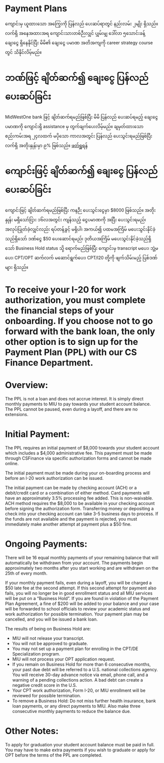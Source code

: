# Payment Plans

ကျောင်းမှ ယူထားသော အကြွေးကို ပြန်လည် ပေးဆပ်ရာတွင် နည်းလမ်း ၂မျိုး ရှိသည်။ လက်ရှိ အနေအထားအရ ကျောင်းသားတစ်ဉီးလျှင် ပျှမ်းမျှ ဒေါ်လာ ၅သောင်းခန့် ချေးငွေ ရှိနေနိုင်ပြီး မိမိ၏ ချေးငွေ ပမာဏ အတိအကျကို career strategy course တွင် သိနိုင်လိမ့်မည်။

# ဘဏ်ဖြင့် ချိတ်ဆက်၍ ချေးငွေ ပြန်လည် ပေးဆပ်ခြင်း

MidWestOne bank ဖြင့် ချိတ်ဆက်ရမည်ဖြစ်ပြီး မိမိ ပြန်လည် ပေးဆပ်ရမည့် ချေးငွေ ပမာဏကို ကျောင်းရှိ assistance မှ တွက်ချက်ပေးလိမ့်မည်။ ချမှတ်ထားသော စည်းကမ်းအရ ၂၄လထက် မပိုသော ကာလအတွင်း ပြန်လည် ပေးသွင်းရမည်ဖြစ်ပြီး လက်ရှိ အတိုးနှုန်းမှာ ၉% ဖြစ်သည်။ [ဖတ်ရှူရန်](https://www.cs.miu.edu/compro/jobsearch/joboffers.htm#Bank%20Loan)

# ကျောင်းဖြင့် ချိတ်ဆက်၍ ချေးငွေ ပြန်လည် ပေးဆပ်ခြင်း

ကျောင်းဖြင့် ချိတ်ဆက်ရမည်ဖြစ်ပြီး ကနဉီး ပေးသွင်းငွေမှာ $8000 ဖြစ်သည်။ အတိုးနှုန်း မရှိသော်ငြား ၁၆လအတွင်း ကျန်သည့် ငွေပမာဏကို အပြီး ပေးသွင်းရမည်၊ အလုပ်ပြုတ်ခဲ့လျှင်လည်း ရပ်တန့်ခွင့် မရှိပါ၊ အကယ်၍ ပထမအကြိမ် မပေးသွင်းနိုင်ခဲ့သည်ရှိသော် ဒဏ်ငွေ $50 ပေးဆောင်ရမည်၊ ဒုတိယအကြိမ် မပေးသွင်းနိုင်ခဲ့သည်ရှိသော် Business Hold status သို့ ရောက်မည်ဖြစ်ပြီး ကျောင်းမှ transcript မပေး၊ ဘွဲ့မပေး၊ CPT/OPT ဆက်လက် မဆောင်ရွက်ပေး၊ CPT/I20 တို့ကို ဖျက်သိမ်းမည့် ပြစ်ဒဏ်များ ရှိသည်။

# To receive your I-20 for work authorization, you must complete the financial steps of your onboarding. If you choose not to go forward with the bank loan, the only other option is to sign up for the Payment Plan (PPL) with our CS Finance Department.

# Overview:

The PPL is not a loan and does not accrue interest. It is simply direct monthly payments to MIU to pay towards your student account balance. The PPL cannot be paused, even during a layoff, and there are no extensions.

# Initial Payment:

The PPL requires an initial payment of $8,000 towards your student account which includes a $4,000 administrative fee. This payment must be made through CSFinance via specific authorization forms and cannot be made online.

The initial payment must be made during your on-boarding process and before an I-20 work authorization can be issued.

The initial payment can be made by checking account (ACH) or a debit/credit card or a combination of either method. Card payments will have an approximately 3.5% processing fee added. This is non-waivable. ACH method requires the $8,000 to be available in your checking account before signing the authorization form. Transferring money or depositing a check into your checking account can take 3-5 business days to process. If the funds are not available and the payment is rejected, you must immediately make another attempt at payment plus a $50 fine.

# Ongoing Payments:

There will be 16 equal monthly payments of your remaining balance that will automatically be withdrawn from your account. The payments begin approximately two months after you start working and are withdrawn on the 25th of every month.

If your monthly payment fails, even during a layoff, you will be charged a $50 late fee at the second attempt. If this second attempt for payment also fails, you will no longer be in good enrollment status and all MIU services will be put on a “Business Hold”. If you are found in violation of the Payment Plan Agreement, a fine of $200 will be added to your balance and your case will be forwarded to school officials to review your academic status and work authorization for possible termination. Your payment plan may be cancelled, and you will be issued a bank loan.

The results of being on Business Hold are:

- MIU will not release your transcript.
- You will not be approved to graduate.
- You may not set up a payment plan for enrolling in the CPT/DE Specialization program.
- MIU will not process your OPT application request.
- If you remain on Business Hold for more than 6 consecutive months, your past due debt will be referred to a U.S. national collections agency. You will receive 30-day advance notice via email, phone call, and a warning of a pending collections action. A bad debt can create a negative credit score in the U.S.
- Your CPT work authorization, Form I-20, or MIU enrollment will be reviewed for possible termination.
- To remove a Business Hold: Do not miss further health insurance, bank loan payments, or any direct payments to MIU. Also make three consecutive monthly payments to reduce the balance due.

# Other Notes:

To apply for graduation your student account balance must be paid in full. You may have to make extra payments if you wish to graduate or apply for OPT before the terms of the PPL are completed.
